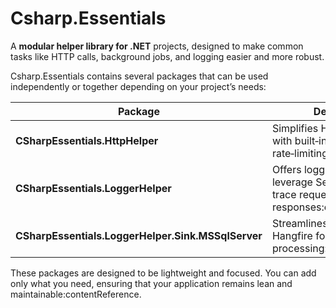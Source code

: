# Csharp.Essentials

A **modular helper library for .NET** projects, designed to make common tasks like HTTP calls, background jobs, and logging easier and more robust.

Csharp.Essentials contains several packages that can be used independently or together depending on your project’s needs:

| Package                     | Description                                                                             | NuGet      |
|----------------------------|-----------------------------------------------------------------------------------------|-----------|
| **CSharpEssentials.HttpHelper** | Simplifies HTTP client usage with built‑in resiliency and rate‑limiting strategies | [NuGet](https://www.nuget.org/packages/CSharpEssentials.HttpHelper) |
| **CSharpEssentials.LoggerHelper** | Offers logging helpers that leverage Serilog sinks to trace requests and responses:contentReference | [NuGet](https://www.nuget.org/packages/CSharpEssentials.LoggerHelper) |
| **CSharpEssentials.LoggerHelper.Sink.MSSqlServer** | Streamlines integration with Hangfire for background job processing:contentReference | [NuGet](https://www.nuget.org/packages/CSharpEssentials.LoggerHelper.Sink.MSSqlServer) |

These packages are designed to be lightweight and focused. You can add only what you need, ensuring that your application remains lean and maintainable:contentReference.



